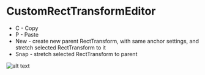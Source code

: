 # CustomRectTransformEditor
- C - Copy  
- P - Paste  
- New - create new parent RectTransform, with same anchor settings, and stretch selected RectTransform to it  
- Snap - stretch selected RectTransform to parent  
  
    
![alt text](https://github.com/mitay-walle/CustomRectTransformEditor/blob/main/.github/photo_2021-10-16_14-02-43.jpg?raw=true)
